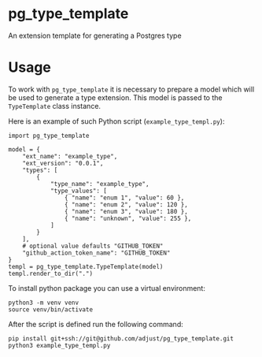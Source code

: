 # pg_type_template
An extension template for generating a Postgres type

# Usage

To work with `pg_type_template` it is necessary to prepare a model which will be
used to generate a type extension. This model is passed to the `TypeTemplate`
class instance.

Here is an example of such Python script (`example_type_templ.py`):

```
import pg_type_template

model = {
    "ext_name": "example_type",
    "ext_version": "0.0.1",
    "types": [
        {
            "type_name": "example_type",
            "type_values": [
                { "name": "enum 1", "value": 60 },
                { "name": "enum 2", "value": 120 },
                { "name": "enum 3", "value": 180 },
                { "name": "unknown", "value": 255 },
            ]
        }
    ],
    # optional value defaults "GITHUB_TOKEN"
    "github_action_token_name": "GITHUB_TOKEN"
}
templ = pg_type_template.TypeTemplate(model)
templ.render_to_dir(".")
```

To install python package you can use a virtual environment:

```
python3 -m venv venv
source venv/bin/activate
```

After the script is defined run the following command:

```
pip install git+ssh://git@github.com/adjust/pg_type_template.git
python3 example_type_templ.py
```
